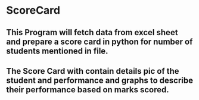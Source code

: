# ScoreCard
## This Program will fetch data from excel sheet and prepare a score card in python for number of students mentioned in file.
## The Score Card with contain details pic of the student and performance and graphs to describe their performance based on marks scored.
